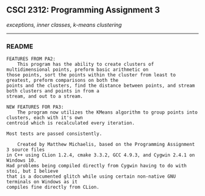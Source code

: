 ## CSCI 2312: Programming Assignment 3

_exceptions, inner classes, k-means clustering_

* * *

### README

    FEATURES FROM PA2:
        This program has the ability to create clusters of multidimensional points, preform basic arithmetic on
    those points, sort the points within the cluster from least to greatest, preform comparisons on both the
    points and the clusters, find the distance between points, and stream both clusters and points in from a
    stream, and out to a stream.

    NEW FEATURES FOR PA3:
        The program now utilizes the KMeans algorithm to group points into clusters, each with it's own
    centroid which is recalculated every iteration.

    Most tests are passed consistently.

        Created by Matthew Michaelis, based on the Programming Assignment 3 source files
    in C++ using CLion 1.2.4, cmake 3.3.2, GCC 4.9.3, and Cygwin 2.4.1 on Windows 10.
    Had problems being compiled directly from Cygwin having to do with stoi, but I believe
    that is a documented glitch while using certain non-native GNU terminals on Windows as it
    compiles fine directly from CLion.